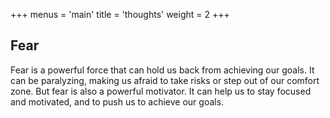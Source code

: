 +++
menus = 'main'
title = 'thoughts'
weight = 2
+++

## Fear

Fear is a powerful force that can hold us back from achieving our goals. It can be paralyzing, making us afraid to take risks or step out of our comfort zone. But fear is also a powerful motivator. It can help us to stay focused and motivated, and to push us to achieve our goals.